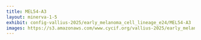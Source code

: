 ```yaml
---
title: MEL54-A3
layout: minerva-1-5
exhibit: config-vallius-2025/early_melanoma_cell_lineage_e24/MEL54-A3
images: https://s3.amazonaws.com/www.cycif.org/vallius-2025/early_melanoma_cell_lineage_e24/MEL54-A3
---
```

